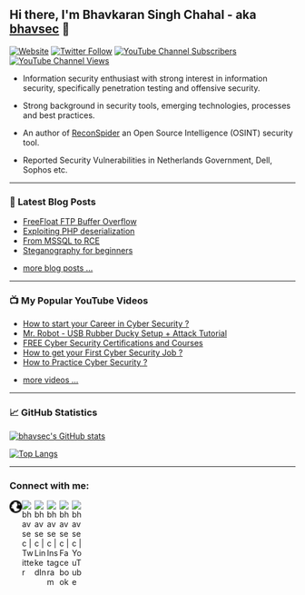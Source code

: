 ## Hi there, I'm Bhavkaran Singh Chahal - aka [bhavsec][website] 👋


[![Website](https://img.shields.io/website?label=bhavsec.com&style=for-the-badge&url=https://bhavsec.com/)][website]
[![Twitter Follow](https://img.shields.io/twitter/follow/bhavsec?color=1DA1F2&logo=twitter&style=for-the-badge)](https://twitter.com/intent/follow?screen_name=bhavsec)
[![YouTube Channel Subscribers](https://img.shields.io/youtube/channel/subscribers/UCwPA3EEX4BRauCmMIAxpV3w?label=Youtube%20Subscribers&style=for-the-badge)][youtube]
[![YouTube Channel Views](https://img.shields.io/youtube/channel/views/UCwPA3EEX4BRauCmMIAxpV3w?label=Videos%20Views&style=for-the-badge)][youtube]

- Information security enthusiast with strong interest in information security, specifically penetration testing and offensive security.

- Strong background in security tools, emerging technologies, processes and best practices.

- An author of [ReconSpider](https://github.com/bhavsec/reconspider) an Open Source Intelligence (OSINT) security tool.

- Reported Security Vulnerabilities in Netherlands Government, Dell, Sophos etc.

---

### 📕 Latest Blog Posts

<!-- LIST:START -->
- [FreeFloat FTP Buffer Overflow](https://bhavsec.com/posts/buff-freefloatftp/)
- [Exploiting PHP deserialization](https://bhavsec.com/posts/php-deserialization/)
- [From MSSQL to RCE](https://bhavsec.com/posts/mssql-rce/)
- [Steganography for beginners](https://bhavsec.com/posts/steganography-beginners/)
<!-- LIST:END -->
- [more blog posts ...][website]

---

### 📺 My Popular YouTube Videos

<!-- LIST:START -->
- [How to start your Career in Cyber Security ?](https://youtu.be/ZSCqdt6EqWw)
- [Mr. Robot - USB Rubber Ducky Setup + Attack Tutorial](https://youtu.be/tqIOsW9ociY)
- [FREE Cyber Security Certifications and Courses](https://youtu.be/jJSMuGwTiHQ)
- [How to get your First Cyber Security Job ?](https://youtu.be/s-9JZBlfddo)
- [How to Practice Cyber Security ?](https://youtu.be/ar70JBIBJT8)
<!-- LIST:END -->
- [more videos ...][youtube]

 ---

### 📈 GitHub Statistics

[![bhavsec's GitHub stats](https://github-readme-stats.vercel.app/api?username=bhavsec&show_icons=true&hide=contribs&count_private=true)](https://github.com/bhavsec/)

[![Top Langs](https://github-readme-stats.vercel.app/api/top-langs/?username=bhavsec&layout=compact)](https://github.com/bhavsec/)

---

### Connect with me:

[<img align="left" alt="bhavsec.com" width="22px" src="https://raw.githubusercontent.com/iconic/open-iconic/master/svg/globe.svg" />][website] 
[<img align="left" alt="bhavsec | Twitter" width="22px" src="https://cdn.jsdelivr.net/npm/simple-icons@v3/icons/twitter.svg" />][twitter]
[<img align="left" alt="bhavsec | LinkedIn" width="22px" src="https://cdn.jsdelivr.net/npm/simple-icons@v3/icons/linkedin.svg" />][linkedin]
[<img align="left" alt="bhavsec | Instagram" width="22px" src="https://cdn.jsdelivr.net/npm/simple-icons@v3/icons/instagram.svg" />][instagram]
[<img align="left" alt="bhavsec | Facebook" width="22px" src="https://cdn.jsdelivr.net/npm/simple-icons@v3/icons/facebook.svg" />][facebook]
[<img align="left" alt="bhavsec | YouTube" width="22px" src="https://cdn.jsdelivr.net/npm/simple-icons@v3/icons/youtube.svg" />][youtube]

<!-- Reference Links -->

[website]: https://bhavsec.com/
[twitter]: https://twitter.com/bhavsec
[instagram]: https://instagram.com/bhavsec
[linkedin]: https://linkedin.com/in/bhavsec
[facebook]: https://facebook.com/bhavsec
[youtube]: https://youtube.com/bhavsec
